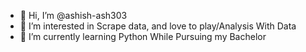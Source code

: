 - 👋 Hi, I’m @ashish-ash303
- 👀 I’m interested in Scrape data, and love to play/Analysis  With Data
- 🌱 I’m currently learning Python While Pursuing my Bachelor

